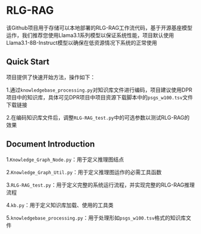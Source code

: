 # RLG-RAG
该Github项目用于存储可以本地部署的RLG-RAG工作流代码，基于开源基座模型运作，我们推荐您使用Llama3.1系列模型以保证系统性能，项目默认使用Llama3.1-8B-Instruct模型以确保在低资源情况下系统的正常使用
## Quick Start
项目提供了快速开始方法，操作如下：

1.通过`knowledgebase_processing.py`对知识库文件进行编码，项目建议使用DPR项目中的知识库，具体可见DPR项目中项目资源下载脚本中的`psgs_w100.tsv`文件下载链接

2.在编码知识库文件后，调整`RLG-RAG_test.py`中的可选参数以测试RLG-RAG的效果
## Document Introduction
1.`Knowledge_Graph_Node.py`：用于定义推理图结点

2.`Knowledge_Graph_Util.py`：用于定义推理图运作的必需工具函数

3.`RLG-RAG_test.py`：用于定义完整的系统运行流程，并实现完整的RLG-RAG推理流程

4.`kb.py`：用于定义知识库加载、使用的工具类

5.`knowledgebase_processing.py`：用于处理形如`psgs_w100.tsv`格式的知识库文件
